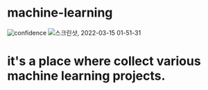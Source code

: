 # machine-learning
![confidence](https://user-images.githubusercontent.com/91897199/160410902-ebb79047-283b-4bc8-bae7-1d3f4aaf71e1.png)
![스크린샷, 2022-03-15 01-51-31](https://user-images.githubusercontent.com/91897199/160411048-bb657d50-3b32-4794-bb0a-370ba9a81a10.png)



# it's a place where collect various machine learning projects.
